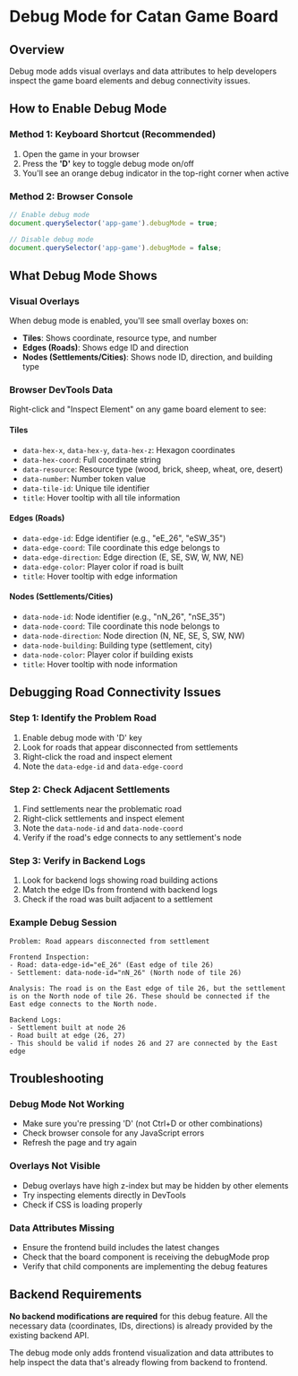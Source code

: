 # Debug Mode for Catan Game Board

## Overview
Debug mode adds visual overlays and data attributes to help developers inspect the game board elements and debug connectivity issues.

## How to Enable Debug Mode

### Method 1: Keyboard Shortcut (Recommended)
1. Open the game in your browser
2. Press the **'D'** key to toggle debug mode on/off
3. You'll see an orange debug indicator in the top-right corner when active

### Method 2: Browser Console
```javascript
// Enable debug mode
document.querySelector('app-game').debugMode = true;

// Disable debug mode  
document.querySelector('app-game').debugMode = false;
```

## What Debug Mode Shows

### Visual Overlays
When debug mode is enabled, you'll see small overlay boxes on:
- **Tiles**: Shows coordinate, resource type, and number
- **Edges (Roads)**: Shows edge ID and direction
- **Nodes (Settlements/Cities)**: Shows node ID, direction, and building type

### Browser DevTools Data
Right-click and "Inspect Element" on any game board element to see:

#### Tiles
- `data-hex-x`, `data-hex-y`, `data-hex-z`: Hexagon coordinates
- `data-hex-coord`: Full coordinate string
- `data-resource`: Resource type (wood, brick, sheep, wheat, ore, desert)
- `data-number`: Number token value
- `data-tile-id`: Unique tile identifier
- `title`: Hover tooltip with all tile information

#### Edges (Roads)
- `data-edge-id`: Edge identifier (e.g., "eE_26", "eSW_35")
- `data-edge-coord`: Tile coordinate this edge belongs to
- `data-edge-direction`: Edge direction (E, SE, SW, W, NW, NE)
- `data-edge-color`: Player color if road is built
- `title`: Hover tooltip with edge information

#### Nodes (Settlements/Cities)
- `data-node-id`: Node identifier (e.g., "nN_26", "nSE_35")
- `data-node-coord`: Tile coordinate this node belongs to
- `data-node-direction`: Node direction (N, NE, SE, S, SW, NW)
- `data-node-building`: Building type (settlement, city)
- `data-node-color`: Player color if building exists
- `title`: Hover tooltip with node information

## Debugging Road Connectivity Issues

### Step 1: Identify the Problem Road
1. Enable debug mode with 'D' key
2. Look for roads that appear disconnected from settlements
3. Right-click the road and inspect element
4. Note the `data-edge-id` and `data-edge-coord`

### Step 2: Check Adjacent Settlements
1. Find settlements near the problematic road
2. Right-click settlements and inspect element
3. Note the `data-node-id` and `data-node-coord`
4. Verify if the road's edge connects to any settlement's node

### Step 3: Verify in Backend Logs
1. Look for backend logs showing road building actions
2. Match the edge IDs from frontend with backend logs
3. Check if the road was built adjacent to a settlement

### Example Debug Session
```
Problem: Road appears disconnected from settlement

Frontend Inspection:
- Road: data-edge-id="eE_26" (East edge of tile 26)
- Settlement: data-node-id="nN_26" (North node of tile 26)

Analysis: The road is on the East edge of tile 26, but the settlement 
is on the North node of tile 26. These should be connected if the 
East edge connects to the North node.

Backend Logs:
- Settlement built at node 26
- Road built at edge (26, 27)
- This should be valid if nodes 26 and 27 are connected by the East edge
```

## Troubleshooting

### Debug Mode Not Working
- Make sure you're pressing 'D' (not Ctrl+D or other combinations)
- Check browser console for any JavaScript errors
- Refresh the page and try again

### Overlays Not Visible
- Debug overlays have high z-index but may be hidden by other elements
- Try inspecting elements directly in DevTools
- Check if CSS is loading properly

### Data Attributes Missing
- Ensure the frontend build includes the latest changes
- Check that the board component is receiving the debugMode prop
- Verify that child components are implementing the debug features

## Backend Requirements

**No backend modifications are required** for this debug feature. All the necessary data (coordinates, IDs, directions) is already provided by the existing backend API.

The debug mode only adds frontend visualization and data attributes to help inspect the data that's already flowing from backend to frontend. 